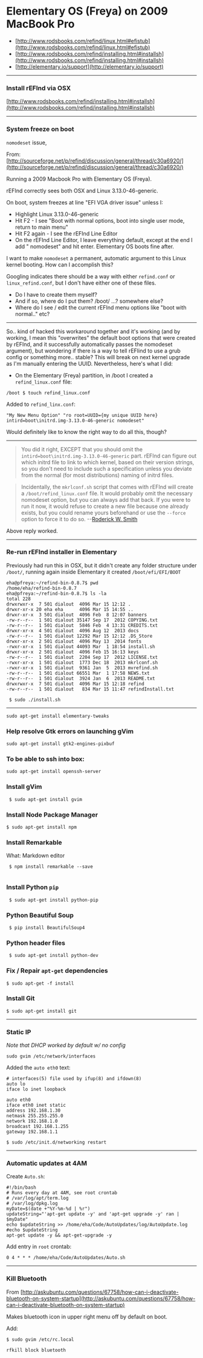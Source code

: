 # Elementary OS (Freya) on 2009 MacBook Pro

* [http://www.rodsbooks.com/refind/linux.html#efistub](http://www.rodsbooks.com/refind/linux.html#efistub)
* [http://www.rodsbooks.com/refind/installing.html#installsh](http://www.rodsbooks.com/refind/installing.html#installsh)
* [http://elementary.io/support](http://elementary.io/support)

___

### Install rEFInd via OSX

[http://www.rodsbooks.com/refind/installing.html#installsh](http://www.rodsbooks.com/refind/installing.html#installsh)
___

### System freeze on boot
```nomodeset``` issue,

From:
[http://sourceforge.net/p/refind/discussion/general/thread/c30a6920/](http://sourceforge.net/p/refind/discussion/general/thread/c30a6920/)

Running a 2009 Macbook Pro with Elementary OS (Freya).

rEFInd correctly sees both OSX and Linux 3.13.0-46-generic.

On boot, system freezes at line "EFI VGA driver issue" unless I:

* Highlight Linux 3.13.0-46-generic
* Hit F2 - I see "Boot with normal options, boot into single user mode, return to main menu"
* Hit F2 again - I see the rEFInd Line Editor
* On the rEFInd Line Editor, I leave everything default, except at the end I add " nomodeset" and hit enter. Elementary OS boots fine after.

I want to make ```nomodeset``` a permanent, automatic argument to this Linux kernel booting. How can I accomplish this?

Googling indicates there should be a way with either ```refind.conf``` or ```linux_refind.conf```, but I don't have either one of these files.

* Do I have to create them myself? 
* And if so, where do I put them? /boot/ ...? somewhere else?
* Where do I see / edit the current rEFInd menu options like "boot with normal.." etc?

___

So.. kind of hacked this workaround together and it's working (and by working, I mean this "overwrites" the default boot options that were created by rEFInd, and it successfully automatically passes the nomodeset argument), but wondering if there is a way to tell rEFIind to use a grub config or something more.. stable? This will break on next kernel upgrade as I'm manually entering the UUID. Nevertheless, here's what I did:

* On the Elementary (Freya) partition, in
/boot
I created a ```refind_linux.conf``` file:

```
/boot $ touch refind_linux.conf
```

Added to ```refind_linx.conf```:

```
"My New Menu Option" "ro root=UUID={my unique UUID here} intird=boot\initrd.img-3.13.0-46-generic nomodeset"
```

Would definitely like to know the right way to do all this, though?

___

> You did it right, EXCEPT that you should omit the ```intird=boot\initrd.img-3.13.0-46-generic``` part. rEFInd can figure out which initrd file to link to which kernel, based on their version strings, so you don't need to include such a specification unless you deviate from the normal (for most distributions) naming of initrd files.
 
> Incidentally, the ```mkrlconf.sh``` script that comes with rEFInd will create a ```/boot/refind_linux.conf``` file. It would probably omit the necessary nomodeset option, but you can always add that back. If you were to run it now, it would refuse to create a new file because one already exists, but you could rename yours beforehand or use the ```--force``` option to force it to do so. --[Roderick W. Smith](https://sourceforge.net/u/srs5694/profile/)

Above reply worked. 
___

### Re-run rEFInd installer in Elementary
Previously had run this in OSX, but it didn't create any folder structure under ```/boot/```, running again inside Elementary it created ```/boot/efi/EFI/BOOT```

```
eha@pfreya:~/refind-bin-0.8.7$ pwd
/home/eha/refind-bin-0.8.7
eha@pfreya:~/refind-bin-0.8.7$ ls -la
total 228
drwxrwxr-x  7 501 dialout  4096 Mar 15 12:12 .
drwxr-xr-x 20 eha eha      4096 Mar 15 14:55 ..
drwxr-xr-x  3 501 dialout  4096 Feb  8 12:07 banners
-rw-r--r--  1 501 dialout 35147 Sep 17  2012 COPYING.txt
-rw-r--r--  1 501 dialout  5846 Feb  4 13:31 CREDITS.txt
drwxr-xr-x  4 501 dialout  4096 Aug 12  2013 docs
-rw-r--r--  1 501 dialout 12292 Mar 15 12:12 .DS_Store
drwxr-xr-x  2 501 dialout  4096 May 13  2014 fonts
-rwxr-xr-x  1 501 dialout 44093 Mar  1 18:54 install.sh
drwxr-xr-x  2 501 dialout  4096 Feb 15 16:13 keys
-rw-r--r--  1 501 dialout  2204 Sep 17  2012 LICENSE.txt
-rwxr-xr-x  1 501 dialout  1773 Dec 18  2013 mkrlconf.sh
-rwxr-xr-x  1 501 dialout  9361 Jan  5  2013 mvrefind.sh
-rw-r--r--  1 501 dialout 66551 Mar  1 17:58 NEWS.txt
-rw-r--r--  1 501 dialout  3924 Jan  6  2013 README.txt
drwxrwxr-x  7 501 dialout  4096 Mar 15 12:18 refind
-rw-r--r--  1 501 dialout   834 Mar 15 11:47 refindInstall.txt

 $ sudo ./install.sh 
```
___

```
sudo apt-get install elementary-tweaks
```

### Help resolve Gtk errors on launching gVim

```
sudo apt-get install gtk2-engines-pixbuf
```

### To be able to ssh into box:

```
sudo apt-get install openssh-server
```

### Install gVim

```
 $ sudo apt-get install gvim
```


### Install Node Package Manager
```
$ sudo apt-get install npm
``` 

### Install Remarkable 
What: Markdown editor

```
 $ npm install remarkable --save
 
```

### Install Python ```pip```

```
 $ sudo apt-get install python-pip
```

### Python Beautiful Soup

```
 $ pip install BeautifulSoup4
```

### Python header files 

```
 $ sudo apt-get install python-dev
``` 

### Fix / Repair ```apt-get``` dependencies

```
$ sudo apt-get -f install
```

### Install Git

```
$ sudo apt-get install git

```
___
### Static IP

*Note that DHCP worked by default w/ no config*

```
sudo gvim /etc/network/interfaces

```

Added the ```auto eth0``` text:

```
# interfaces(5) file used by ifup(8) and ifdown(8)
auto lo
iface lo inet loopback

auto eth0
iface eth0 inet static
address 192.168.1.30
netmask 255.255.255.0
network 192.168.1.0
broadcast 192.168.1.255
gateway 192.168.1.1

```

```
$ sudo /etc/init.d/networking restart
```

___

### Automatic updates at 4AM

Create ```Auto.sh```:
```
#!/bin/bash
# Runs every day at 4AM, see root crontab
# /var/log/apt/term.log
# /var/log/dpkg.log
myDate=$(date +"%Y-%m-%d | %r")
updateString="'apt-get update -y' and 'apt-get upgrade -y' ran | $myDate"
echo $updateString >> /home/eha/Code/AutoUpdates/log/AutoUpdate.log 
#echo $updateString
apt-get update -y && apt-get-upgrade -y

```

Add entry in ```root``` crontab:

```
0 4 * * * /home/eha/Code/AutoUpdates/Auto.sh
```

___

### Kill Bluetooth
From [http://askubuntu.com/questions/67758/how-can-i-deactivate-bluetooth-on-system-startup](http://askubuntu.com/questions/67758/how-can-i-deactivate-bluetooth-on-system-startup)

Makes bluetooth icon in upper right menu off by default on boot. 

Add:

```
$ sudo gvim /etc/rc.local
```

```
rfkill block bluetooth
```
